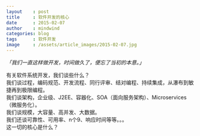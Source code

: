 ```yaml
---
layout    : post
title     : 软件开发的核心
date      : 2015-02-07
author    : mindwind
categories: blog
tags      : 软件开发
image     : /assets/article_images/2015-02-07.jpg
---
```



_「我们一直这样做开发，时间做久了，便忘了当初的本意。」_


有关软件系统开发，我们谈些什么？  
我们谈过程，编码规范、开发流程、同行评审、结对编程、持续集成，从瀑布到敏捷再到极限编程。  
我们谈架构，企业级、J2EE、容器化、SOA（面向服务架构）、Microservices（微服务化）。  
我们谈规模，大容量、高并发、大数据。  
我们还谈可靠性、可用率、n个9、响应时间等等。。。  
这一切的核心是什么？
